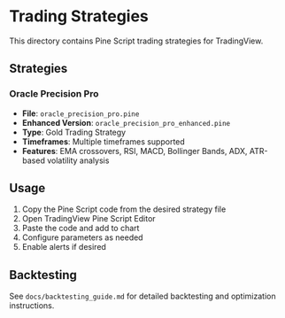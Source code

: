 # Trading Strategies

This directory contains Pine Script trading strategies for TradingView.

## Strategies

### Oracle Precision Pro
- **File**: `oracle_precision_pro.pine`
- **Enhanced Version**: `oracle_precision_pro_enhanced.pine`
- **Type**: Gold Trading Strategy
- **Timeframes**: Multiple timeframes supported
- **Features**: EMA crossovers, RSI, MACD, Bollinger Bands, ADX, ATR-based volatility analysis

## Usage

1. Copy the Pine Script code from the desired strategy file
2. Open TradingView Pine Script Editor
3. Paste the code and add to chart
4. Configure parameters as needed
5. Enable alerts if desired

## Backtesting

See `docs/backtesting_guide.md` for detailed backtesting and optimization instructions.